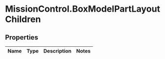# MissionControl.BoxModelPartLayoutChildren

## Properties
Name | Type | Description | Notes
------------ | ------------- | ------------- | -------------
